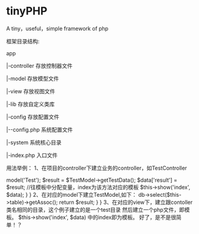 # tinyPHP
A  tiny，useful，simple framework of  php

框架目录结构:

app

 |-controller	存放控制器文件
 
 |-model		存放模型文件
 
 |-view		存放视图文件
 
 |-lib		存放自定义类库
 
 |-config	存放配置文件
 
 |--config.php   系统配置文件
 
 |-system	系统核心目录
 
 |-index.php	入口文件
 
 用法举例：
 1、在项目的controller下建立业务的controller，如TestController

<?php

class TestController extends Controller {
        
		public function __construct() {
                parent::__construct();
        }

        public function index() {
        	$TestModel = $this->model('Test');
        	$result = $TestModel->getTestData();
        	$data['result'] = $result;
			//往模板中分配变量，index为该方法对应的模板
			$this->show('index', $data);
        }
}


2、在对应的model下建立TestModel,如下：

<?php

class TestModel extends Model {
		private  $table = 'test';	
        public function getTestData() {
             $result = $this->db->select($this->table)->getAssoc();
             return $result;
        }    
}

3、在对应的view下，建立跟contoller类名相同的目录，这个例子建立的是一个test目录
然后建立一个php文件，即模板。
$this->show('index', $data) 中的index即为模板。


好了，是不是很简单！？




